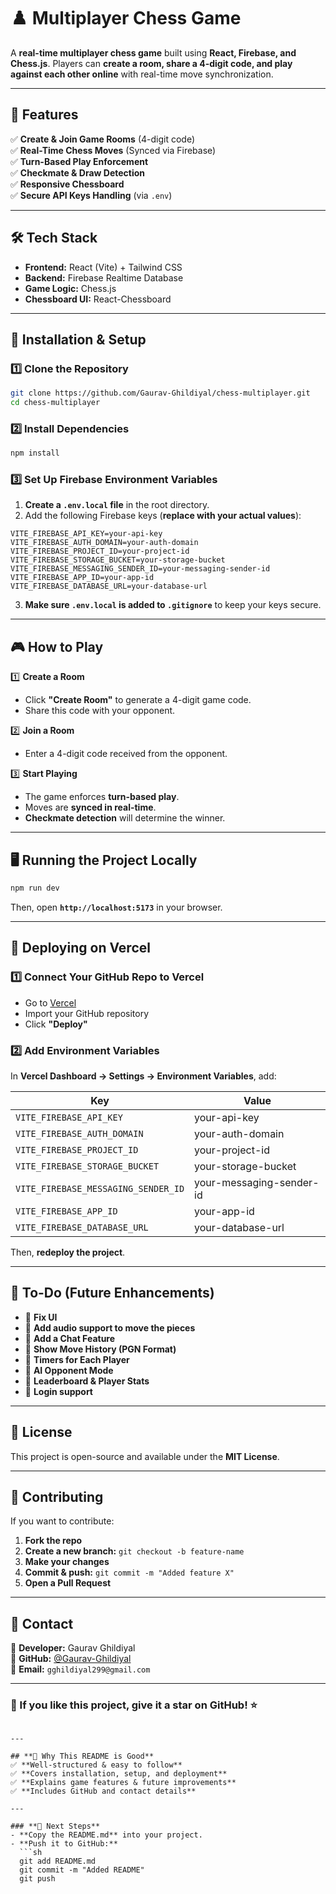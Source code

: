
# ♟️ Multiplayer Chess Game

A **real-time multiplayer chess game** built using **React, Firebase, and Chess.js**. Players can **create a room, share a 4-digit code, and play against each other online** with real-time move synchronization.

---

## 🚀 Features

✅ **Create & Join Game Rooms** (4-digit code)  
✅ **Real-Time Chess Moves** (Synced via Firebase)  
✅ **Turn-Based Play Enforcement**  
✅ **Checkmate & Draw Detection**  
✅ **Responsive Chessboard**  
✅ **Secure API Keys Handling** (via `.env`)  

---

## 🛠️ Tech Stack

- **Frontend:** React (Vite) + Tailwind CSS  
- **Backend:** Firebase Realtime Database  
- **Game Logic:** Chess.js  
- **Chessboard UI:** React-Chessboard  

---

## 🔧 Installation & Setup

### **1️⃣ Clone the Repository**
```sh
git clone https://github.com/Gaurav-Ghildiyal/chess-multiplayer.git
cd chess-multiplayer
```

### **2️⃣ Install Dependencies**
```sh
npm install
```

### **3️⃣ Set Up Firebase Environment Variables**
1. **Create a `.env.local` file** in the root directory.  
2. Add the following Firebase keys (**replace with your actual values**):

```env
VITE_FIREBASE_API_KEY=your-api-key
VITE_FIREBASE_AUTH_DOMAIN=your-auth-domain
VITE_FIREBASE_PROJECT_ID=your-project-id
VITE_FIREBASE_STORAGE_BUCKET=your-storage-bucket
VITE_FIREBASE_MESSAGING_SENDER_ID=your-messaging-sender-id
VITE_FIREBASE_APP_ID=your-app-id
VITE_FIREBASE_DATABASE_URL=your-database-url
```

3. **Make sure `.env.local` is added to `.gitignore`** to keep your keys secure.

---

## 🎮 How to Play

1️⃣ **Create a Room**  
- Click **"Create Room"** to generate a 4-digit game code.  
- Share this code with your opponent.  

2️⃣ **Join a Room**  
- Enter a 4-digit code received from the opponent.  

3️⃣ **Start Playing**  
- The game enforces **turn-based play**.  
- Moves are **synced in real-time**.  
- **Checkmate detection** will determine the winner.

---

## 🖥️ Running the Project Locally
```sh
npm run dev
```
Then, open **`http://localhost:5173`** in your browser.

---

## 🚀 Deploying on Vercel

### **1️⃣ Connect Your GitHub Repo to Vercel**
- Go to [Vercel](https://vercel.com/)  
- Import your GitHub repository  
- Click **"Deploy"**  

### **2️⃣ Add Environment Variables**
In **Vercel Dashboard → Settings → Environment Variables**, add:

| Key | Value |
|------|--------------------------|
| `VITE_FIREBASE_API_KEY` | your-api-key |
| `VITE_FIREBASE_AUTH_DOMAIN` | your-auth-domain |
| `VITE_FIREBASE_PROJECT_ID` | your-project-id |
| `VITE_FIREBASE_STORAGE_BUCKET` | your-storage-bucket |
| `VITE_FIREBASE_MESSAGING_SENDER_ID` | your-messaging-sender-id |
| `VITE_FIREBASE_APP_ID` | your-app-id |
| `VITE_FIREBASE_DATABASE_URL` | your-database-url |

Then, **redeploy the project**.

---

## 📝 To-Do (Future Enhancements)


- 🔹 **Fix UI** 
- 🔹 **Add audio support to move the pieces** 
- 🔹 **Add a Chat Feature**  
- 🔹 **Show Move History (PGN Format)**  
- 🔹 **Timers for Each Player**  
- 🔹 **AI Opponent Mode**  
- 🔹 **Leaderboard & Player Stats**  
- 🔹 **Login support** 

---

## 📜 License

This project is open-source and available under the **MIT License**.

---

## 🎯 Contributing

If you want to contribute:
1. **Fork the repo**  
2. **Create a new branch:** `git checkout -b feature-name`  
3. **Make your changes**  
4. **Commit & push:** `git commit -m "Added feature X"`  
5. **Open a Pull Request**  

---

## 📩 Contact

🔹 **Developer:** Gaurav Ghildiyal  
🔹 **GitHub:** [@Gaurav-Ghildiyal](https://github.com/Gaurav-Ghildiyal)  
🔹 **Email:** `gghildiyal299@gmail.com`

---

### **🌟 If you like this project, give it a star on GitHub!** ⭐
```

---

## **📌 Why This README is Good**
✅ **Well-structured & easy to follow**  
✅ **Covers installation, setup, and deployment**  
✅ **Explains game features & future improvements**  
✅ **Includes GitHub and contact details**  

---

### **🚀 Next Steps**
- **Copy the README.md** into your project.
- **Push it to GitHub:**
  ```sh
  git add README.md
  git commit -m "Added README"
  git push
  ```
